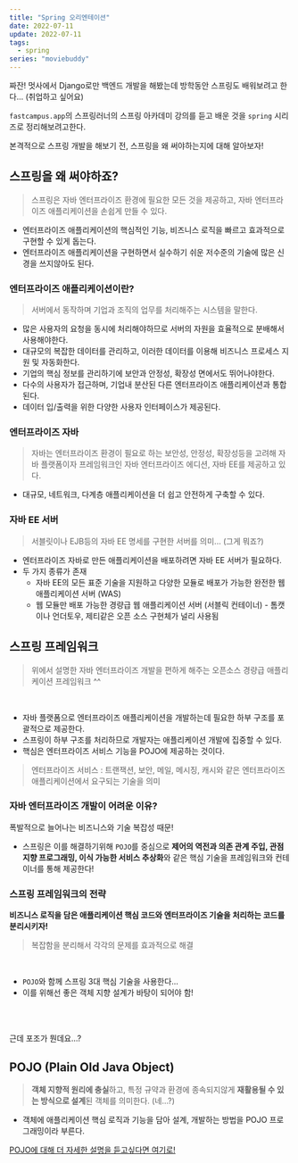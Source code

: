 ```yaml
---
title: "Spring 오리엔테이션"
date: 2022-07-11
update: 2022-07-11
tags:
  - spring
series: "moviebuddy"
---
```


짜잔! 멋사에서 Django로만 백엔드 개발을 해봤는데 방학동안 스프링도 배워보려고 한다... (취업하고 싶어요)<br/>

`fastcampus.app`의 스프링러너의 스프링 아카데미 강의를 듣고 배운 것을 `spring` 시리즈로 정리해보려고한다.

본격적으로 스프링 개발을 해보기 전, 스프링을 왜 써야하는지에 대해 알아보자!

## 스프링을 왜 써야하죠?

> 스프링은 자바 엔터프라이즈 환경에 필요한 모든 것을 제공하고, 자바 엔터프라이즈 애플리케이션을 손쉽게 만들 수 있다.

- 엔터프라이즈 애플리케이션의 핵심적인 기능, 비즈니스 로직을 빠르고 효과적으로 구현할 수 있게 돕는다.
- 엔터프라이즈 애플리케이션을 구현하면서 실수하기 쉬운 저수준의 기술에 많은 신경을 쓰지않아도 된다.

### 엔터프라이즈 애플리케이션이란?

> 서버에서 동작하며 기업과 조직의 업무를 처리해주는 시스템을 말한다.

- 많은 사용자의 요청을 동시에 처리해야하므로 서버의 자원을 효율적으로 분배해서 사용해야한다.
- 대규모의 복잡한 데이터를 관리하고, 이러한 데이터를 이용해 비즈니스 프로세스 지원 및 자동화한다.
- 기업의 핵심 정보를 관리하기에 보안과 안정성, 확장성 면에서도 뛰어나야한다.
- 다수의 사용자가 접근하며, 기업내 분산된 다른 엔터프라이즈 애플리케이션과 통합된다.
- 데이터 입/출력을 위한 다양한 사용자 인터페이스가 제공된다.

### 엔터프라이즈 자바

> 자바는 엔터프라이즈 환경이 필요로 하는 보안성, 안정성, 확장성등을 고려해 자바 플랫폼이자 프레임워크인 자바 엔터프라이즈 에디션, 자바 EE를 제공하고 있다.

- 대규모, 네트워크, 다계층 애플리케이션을 더 쉽고 안전하게 구축할 수 있다.

### 자바 EE 서버

> 서블릿이나 EJB등의 자바 EE 명세를 구현한 서버를 의미... (그게 뭐죠?)

- 엔터프라이즈 자바로 만든 애플리케이션을 배포하려면 자바 EE 서버가 필요하다.
- 두 가지 종류가 존재
  - 자바 EE의 모든 표준 기술을 지원하고 다양한 모듈로 배포가 가능한 완전한 웹 애플리케이션 서버 (WAS)
  - 웹 모듈만 배포 가능한 경량급 웹 애플리케이션 서버 (서블릭 컨테이너) - 톰캣이나 언더토우, 제티같은 오픈 소스 구현체가 널리 사용됨

## 스프링 프레임워크

> 위에서 설명한 자바 엔터프라이즈 개발을 편하게 해주는 오픈소스 경량급 애플리케이션 프레임워크 ^^

<br/>

- 자바 플랫폼으로 엔터프라이즈 애플리케이션을 개발하는데 필요한 하부 구조를 포괄적으로 제공한다.
- 스프링이 하부 구조를 처리하므로 개발자는 애플리케이션 개발에 집중할 수 있다.
- 핵심은 엔터프라이즈 서비스 기능을 POJO에 제공하는 것이다.

> 엔터프라이즈 서비스 : 트랜잭션, 보안, 메일, 메시징, 캐시와 같은 엔터프라이즈 애플리케이션에서 요구되는 기술을 의미

### 자바 엔터프라이즈 개발이 어려운 이유?

폭발적으로 늘어나는 비즈니스와 기술 복잡성 때문!

- 스프링은 이를 해결하기위해 `POJO`를 중심으로 **제어의 역전과 의존 관계 주입, 관점 지향 프로그래밍, 이식 가능한 서비스 추상화**와 같은 핵심 기술을 프레임워크와 컨테이너를 통해 제공한다!

### 스프링 프레임워크의 전략

**비즈니스 로직을 담은 애플리케이션 핵심 코드와 엔터프라이즈 기술을 처리하는 코드를 분리시키자!**

> 복잡함을 분리해서 각각의 문제를 효과적으로 해결

<br/>

- `POJO`와 함께 스프링 3대 핵심 기술을 사용한다...
- 이를 위해선 좋은 객체 지향 설계가 바탕이 되어야 함!

<br/><br/>

근데 포조가 뭔데요...?

## POJO (Plain Old Java Object)

> **객체 지향적 원리에 충실**하고, 특정 규약과 환경에 종속되지않게 **재활용될 수 있는 방식으로 설계**된 객체를 의미한다. (네...?)

- 객체에 애플리케이션 핵심 로직과 기능을 담아 설계, 개발하는 방법을 POJO 프로그래밍이라 부른다.

[POJO에 대해 더 자세한 설명을 듣고싶다면 여기로!](https://www.youtube.com/watch?v=5NcqgXgmmjg)
